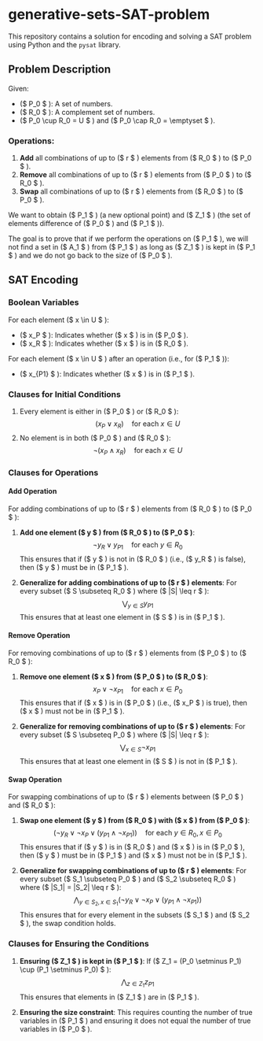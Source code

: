 # generative-sets-SAT-problem

This repository contains a solution for encoding and solving a SAT problem using Python and the `pysat` library.

## Problem Description

Given:
- \($ P_0 $ \): A set of numbers.
- \($ R_0 $ \): A complement set of numbers.
- \($ P_0 \cup R_0 = U $ \) and \($ P_0 \cap R_0 = \emptyset $ \).

### Operations:
1. **Add** all combinations of up to \($ r $ \) elements from \($ R_0 $ \) to \($ P_0 $ \).
2. **Remove** all combinations of up to \($ r $ \) elements from \($ P_0 $ \) to \($ R_0 $ \).
3. **Swap** all combinations of up to \($ r $ \) elements from \($ R_0 $ \) to \($ P_0 $ \).

We want to obtain \($ P_1 $ \) (a new optional point) and \($ Z_1 $ \) (the set of elements difference of \($ P_0 $ \) and \($ P_1 $ \)).

The goal is to prove that if we perform the operations on \($ P_1 $ \), we will not find a set in \($ A_1 $ \) from \($ P_1 $ \) as long as \($ Z_1 $ \) is kept in \($ P_1 $ \) and we do not go back to the size of \($ P_0 $ \).

## SAT Encoding

### Boolean Variables
For each element \($ x \in U $ \):
- \($ x_P $ \): Indicates whether \($ x $ \) is in \($ P_0 $ \).
- \($ x_R $ \): Indicates whether \($ x $ \) is in \($ R_0 $ \).

For each element \($ x \in U $ \) after an operation (i.e., for \($ P_1 $ \)):
- \($ x_{P1} $ \): Indicates whether \($ x $ \) is in \($ P_1 $ \).

### Clauses for Initial Conditions
1. Every element is either in \($ P_0 $ \) or \($ R_0 $ \):
   $$ (x_P \lor x_R) \quad \text{for each } x \in U $$
2. No element is in both \($ P_0 $ \) and \($ R_0 $ \):
   $$ \neg (x_P \land x_R) \quad \text{for each } x \in U $$

### Clauses for Operations

#### Add Operation
For adding combinations of up to \($ r $ \) elements from \($ R_0 $ \) to \($ P_0 $ \):
1. **Add one element \($ y $ \) from \($ R_0 $ \) to \($ P_0 $ \)**:
   $$ \neg y_R \lor y_{P1} \quad \text{for each } y \in R_0 $$
   This ensures that if \($ y $ \) is not in \($ R_0 $ \) (i.e., \($ y_R $ \) is false), then \($ y $ \) must be in \($ P_1 $ \).

2. **Generalize for adding combinations of up to \($ r $ \) elements**:
   For every subset \($ S \subseteq R_0 $ \) where \($ |S| \leq r $ \):
   $$ \bigvee_{y \in S} y_{P1} $$
   This ensures that at least one element in \($ S $ \) is in \($ P_1 $ \).

#### Remove Operation
For removing combinations of up to \($ r $ \) elements from \($ P_0 $ \) to \($ R_0 $ \):
1. **Remove one element \($ x $ \) from \($ P_0 $ \) to \($ R_0 $ \)**:
   $$ x_P \lor \neg x_{P1} \quad \text{for each } x \in P_0 $$
   This ensures that if \($ x $ \) is in \($ P_0 $ \) (i.e., \($ x_P $ \) is true), then \($ x $ \) must not be in \($ P_1 $ \).

2. **Generalize for removing combinations of up to \($ r $ \) elements**:
   For every subset \($ S \subseteq P_0 $ \) where \($ |S| \leq r $ \):
   $$ \bigvee_{x \in S} \neg x_{P1} $$
   This ensures that at least one element in \($ S $ \) is not in \($ P_1 $ \).

#### Swap Operation
For swapping combinations of up to \($ r $ \) elements between \($ P_0 $ \) and \($ R_0 $ \):
1. **Swap one element \($ y $ \) from \($ R_0 $ \) with \($ x $ \) from \($ P_0 $ \)**:
   $$ (\neg y_R \lor \neg x_P \lor (y_{P1} \land \neg x_{P1})) \quad \text{for each } y \in R_0, x \in P_0 $$
   This ensures that if \($ y $ \) is in \($ R_0 $ \) and \($ x $ \) is in \($ P_0 $ \), then \($ y $ \) must be in \($ P_1 $ \) and \($ x $ \) must not be in \($ P_1 $ \).

2. **Generalize for swapping combinations of up to \($ r $ \) elements**:
   For every subset \($ S_1 \subseteq P_0 $ \) and \($ S_2 \subseteq R_0 $ \) where \($ |S_1| = |S_2| \leq r $ \):
   $$ \bigwedge_{y \in S_2, x \in S_1} (\neg y_R \lor \neg x_P \lor (y_{P1} \land \neg x_{P1})) $$
   This ensures that for every element in the subsets \($ S_1 $ \) and \($ S_2 $ \), the swap condition holds.

### Clauses for Ensuring the Conditions
1. **Ensuring \($ Z_1 $ \) is kept in \($ P_1 $ \)**:
   If \($ Z_1 = (P_0 \setminus P_1) \cup (P_1 \setminus P_0) $ \):
   $$ \bigwedge_{z \in Z_1} z_{P1} $$
   This ensures that elements in \($ Z_1 $ \) are in \($ P_1 $ \).

2. **Ensuring the size constraint**:
   This requires counting the number of true variables in \($ P_1 $ \) and ensuring it does not equal the number of true variables in \($ P_0 $ \). 

